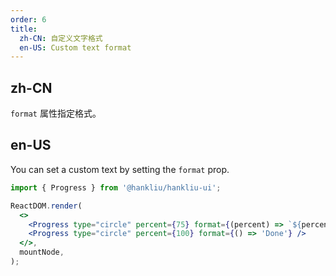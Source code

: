 ```yaml
---
order: 6
title:
  zh-CN: 自定义文字格式
  en-US: Custom text format
---
```


## zh-CN

`format` 属性指定格式。

## en-US

You can set a custom text by setting the `format` prop.

```jsx
import { Progress } from '@hankliu/hankliu-ui';

ReactDOM.render(
  <>
    <Progress type="circle" percent={75} format={(percent) => `${percent} Days`} />
    <Progress type="circle" percent={100} format={() => 'Done'} />
  </>,
  mountNode,
);
```

<style>
div.hlui-progress-circle,
div.hlui-progress-line {
  margin-right: 8px;
  margin-bottom: 8px;
}
[class*='-col-rtl'] div.hlui-progress-circle,
[class*='-col-rtl'] div.hlui-progress-line {
  margin-right: 0;
  margin-left: 8px;
}
</style>

